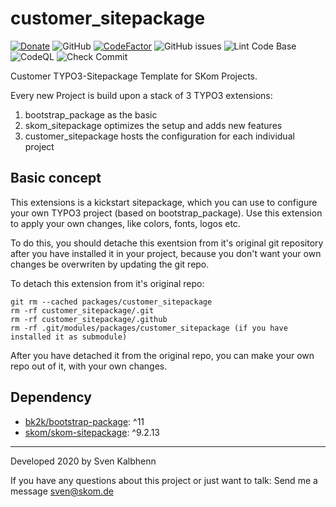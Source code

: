 # customer_sitepackage

[![Donate](https://img.shields.io/badge/Donate-PayPal-green.svg)](https://PayPal.me/SvenKalbhenn)
![GitHub](https://img.shields.io/github/license/Starraider/customer_sitepackage)
[![CodeFactor](https://www.codefactor.io/repository/github/starraider/customer_sitepackage/badge)](https://www.codefactor.io/repository/github/starraider/customer_sitepackage)
![GitHub issues](https://img.shields.io/github/issues/Starraider/customer_sitepackage)
![Lint Code Base](https://github.com/Starraider/customer_sitepackage/workflows/Lint%20Code%20Base/badge.svg)
![CodeQL](https://github.com/Starraider/customer_sitepackage/workflows/CodeQL/badge.svg)
![Check Commit](https://github.com/Starraider/customer_sitepackage/workflows/Check%20Commit/badge.svg)

Customer TYPO3-Sitepackage Template for SKom Projects.

Every new Project is build upon a stack of 3 TYPO3 extensions:

1. bootstrap_package as the basic
2. skom_sitepackage optimizes the setup and adds new features
3. customer_sitepackage hosts the configuration for each individual project

## Basic concept

This extensions is a kickstart sitepackage, which you can use to configure your own TYPO3 project (based on bootstrap_package).
Use this extension to apply your own changes, like colors, fonts, logos etc.

To do this, you should detache this exentsion from it's original git repository after you have installed it in your
project, because you don't want your own changes be overwriten by updating the git repo.

To detach this extension from it's original repo:

```batch
git rm --cached packages/customer_sitepackage
rm -rf customer_sitepackage/.git
rm -rf customer_sitepackage/.github
rm -rf .git/modules/packages/customer_sitepackage (if you have installed it as submodule)
```

After you have detached it from the original repo, you can make your own repo out of it, with your own changes.

## Dependency

- [bk2k/bootstrap-package](https://extensions.typo3.org/extension/bootstrap_package): ^11
- [skom/skom-sitepackage](https://github.com/Starraider/skom_sitepackage): ^9.2.13

---

Developed 2020 by Sven Kalbhenn

If you have any questions about this project or just want to talk:
Send me a message [sven@skom.de](mailto:sven@skom.de)
